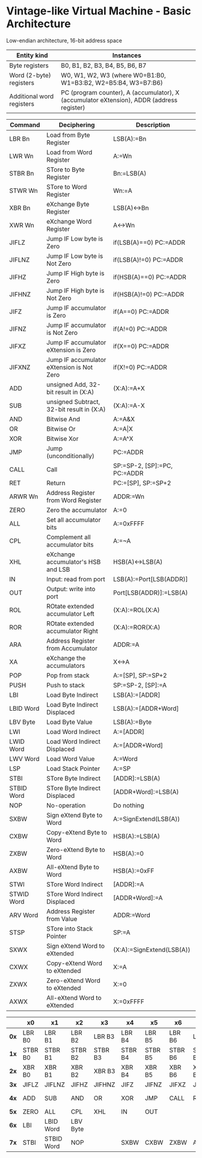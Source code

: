# Vintage-like Virtual Machine - Basic Architecture

Low-endian architecture, 16-bit address space

| Entity kind | Instances |
| ----------- | --------- |
| Byte registers | B0, B1, B2, B3, B4, B5, B6, B7 |
| Word (2-byte) registers | W0, W1, W2, W3 (where W0=B1:B0, W1=B3:B2, W2=B5:B4, W3=B7:B6) |
| Additional word registers | PC (program counter), A (accumulator), X (accumulator eXtension), ADDR (address register) |

| Command | Deciphering | Description |
| ------- | ----------- | ----------- |
| LBR Bn | Load from Byte Register | LSB(A):=Bn |
| LWR Wn | Load from Word Register | A:=Wn |
| STBR Bn | STore to Byte Register | Bn:=LSB(A) |
| STWR Wn | STore to Word Register | Wn:=A |
| XBR Bn | eXchange Byte Register | LSB(A)<->Bn |
| XWR Wn | eXchange Word Register | A<->Wn |
| JIFLZ | Jump IF Low byte is Zero | if(LSB(A)==0) PC:=ADDR |
| JIFLNZ | Jump IF Low byte is Not Zero | if(LSB(A)!=0) PC:=ADDR |
| JIFHZ | Jump IF High byte is Zero | if(HSB(A)==0) PC:=ADDR |
| JIFHNZ | Jump IF High byte is Not Zero | if(HSB(A)!=0) PC:=ADDR |
| JIFZ | Jump IF accumulator is Zero | if(A==0) PC:=ADDR |
| JIFNZ | Jump IF accumulator is Not Zero | if(A!=0) PC:=ADDR |
| JIFXZ | Jump IF accumulator eXtension is Zero | if(X==0) PC:=ADDR |
| JIFXNZ | Jump IF accumulator eXtension is Not Zero | if(X!=0) PC:=ADDR |
| ADD | unsigned Add, 32-bit result in (X:A)  | (X:A):=A+X |
| SUB | unsigned Subtract, 32-bit result in (X:A) | (X:A):=A-X |
| AND | Bitwise And | A:=A&X |
| OR | Bitwise Or | A:=A\|X |
| XOR | Bitwise Xor | A:=A^X |
| JMP | Jump (unconditionally) | PC:=ADDR |
| CALL | Call | SP:=SP-2, [SP]:=PC, PC:=ADDR |
| RET | Return | PC:=[SP], SP:=SP+2 |
| ARWR Wn | Address Register from Word Register | ADDR:=Wn |
| ZERO | Zero the accumulator | A:=0 |
| ALL | Set all accumulator bits | A:=0xFFFF |
| CPL | Complement all accumulator bits | A:=~A |
| XHL | eXchange accumulator's HSB and LSB | HSB(A)<->LSB(A) |
| IN | Input: read from port | LSB(A):=Port[LSB(ADDR)] |
| OUT | Output: write into port | Port[LSB(ADDR)]:=LSB(A) |
| ROL | ROtate extended accumulator Left | (X:A):=ROL(X:A) |
| ROR | ROtate extended accumulator Right | (X:A):=ROR(X:A) |
| ARA | Address Register from Accumulator | ADDR:=A |
| XA | eXchange the accumulators | X<->A |
| POP | Pop from stack | A:=[SP], SP:=SP+2 |
| PUSH | Push to stack | SP:=SP-2, [SP]:=A |
| LBI | Load Byte Indirect | LSB(A):=[ADDR] |
| LBID Word | Load Byte Indirect Displaced | LSB(A):=[ADDR+Word] |
| LBV Byte | Load Byte Value | LSB(A):=Byte |
| LWI | Load Word Indirect | A:=[ADDR] |
| LWID Word | Load Word Indirect Displaced | A:=[ADDR+Word] |
| LWV Word | Load Word Value | A:=Word |
| LSP | Load Stack Pointer | A:=SP |
| STBI | STore Byte Indirect | [ADDR]:=LSB(A) |
| STBID Word | STore Byte Indirect Displaced | [ADDR+Word]:=LSB(A) |
| NOP | No-operation | Do nothing |
| SXBW | Sign eXtend Byte to Word | A:=SignExtend(LSB(A)) |
| CXBW | Copy-eXtend Byte to Word | HSB(A):=LSB(A) |
| ZXBW | Zero-eXtend Byte to Word | HSB(A):=0 |
| AXBW | All-eXtend Byte to Word | HSB(A):=0xFF |
| STWI | STore Word Indirect | [ADDR]:=A |
| STWID Word | STore Word Indirect Displaced | [ADDR+Word]:=A |
| ARV Word | Address Register from Value | ADDR:=Word |
| STSP | STore into Stack Pointer | SP:=A |
| SXWX | Sign eXtend Word to eXtended | (X:A):=SignExtend(LSB(A)) |
| CXWX | Copy-eXtend Word to eXtended | X:=A |
| ZXWX | Zero-eXtend Word to eXtended | X:=0 |
| AXWX | All-eXtend Word to eXtended | X:=0xFFFF |


|   | x0 | x1 | x2 | x3 | x4 | x5 | x6 | x7 | x8 | x9 | xA | xB | xC | xD | xE | xF |
| - | -- | -- | -- | -- | -- | -- | -- | -- | -- | -- | -- | -- | -- | -- | -- | -- |
| **0x** | LBR B0 | LBR B1 | LBR B2 | LBR B3 | LBR B4 | LBR B5 | LBR B6 | LBR B7 | LWR W0 | LWR W1 | LWR W2 | LWR W3
| **1x** | STBR B0 | STBR B1 | STBR B2 | STBR B3 | STBR B4 | STBR B5 | STBR B6 | STBR B7 | STWR W0 | STWR W1 | STWR W2 | STWR W3 
| **2x** | XBR B0 | XBR B1 | XBR B2 | XBR B3 | XBR B4 | XBR B5 | XBR B6 | XBR B7 | XWR W0 | XWR W1 | XWR W2 | XWR W3 
| **3x** | JIFLZ | JIFLNZ | JIFHZ | JIFHNZ | JIFZ | JIFNZ | JIFXZ | JIFXNZ
| **4x** | ADD | SUB |  AND | OR | XOR | JMP | CALL | RET | ARWR W0 | ARWR W1 | ARWR W2 | ARWR W3
| **5x** | ZERO | ALL | CPL | XHL | IN | OUT | | | ROL | ROR | ARA | XA | POP | PUSH
| **6x** | LBI | LBID Word | LBV Byte | | | | | | LWI | LWID Word | LWV Word | LSP 
| **7x** | STBI | STBID Word | NOP | | SXBW | CXBW | ZXBW | AXBW | STWI | STWID Word | ARV Word | STSP | SXWX | CXWX | ZXWX | AXWX
